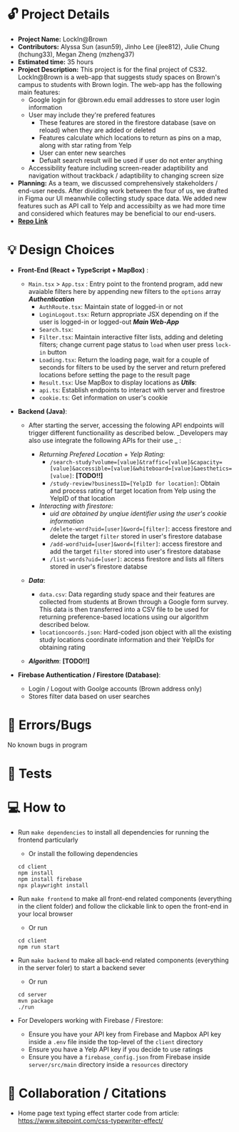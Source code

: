 # 🔓 Project Details

- **Project Name:** LockIn@Brown 
- **Contributors:** Alyssa Sun (asun59), Jinho Lee (jlee812), Julie Chung (hchung33), Megan Zheng (mzheng37)
- **Estimated time:** 35 hours
- **Project Description:** This project is for the final project of CS32. LockIn@Brown is a web-app that suggests study spaces on Brown's campus to students with Brown login. The web-app has the following main features:  
  - Google login for @brown.edu email addresses to store user login information 
  - User may include they're prefered features
    - These features are stored in the firestore database (save on reload) when they are added or deleted 
    - Features calculate which locations to return as pins on a map, along with star rating from Yelp 
    - User can enter new searches
    - Defualt search result will be used if user do not enter anything 
  - Accessibility feature including screen-reader adaptibility and navigation without trackback / adaptibility to changing screen size
- **Planning:** As a team, we discussed comprehensively stakeholders / end-user needs. After dividing work between the four of us, we drafted in Figma our UI meanwhile collecting study space data. We added new features such as API call to Yelp and accessibilty as we had more time and considered which features may be beneficial to our end-users. 
- **[Repo Link](https://github.com/cs0320-s24/term-project-jlee812-asun59-mzheng37-hchung33)**

# 💡 Design Choices

- **Front-End (React + TypeScript + MapBox)** :
  - `Main.tsx` > `App.tsx` : Entry point to the frontend program, add new avaiable filters here by appending new filters to the `options` array
  ***Authentication***
    - `AuthRoute.tsx`: Maintain state of logged-in or not 
    - `LoginLogout.tsx`: Return appropriate JSX depending on if the user is logged-in or logged-out 
  ***Main Web-App***
    - `Search.tsx`:
    - `Filter.tsx`: Maintain interactive filter lists, adding and deleting filters; change current page status to `load` when user press `lock-in` button 
    - `Loading.tsx`: Return the loading page, wait for a couple of seconds for filters to be used by the server and return prefered locations before setting the page to the result page
    - `Result.tsx`: Use MapBox to display locations as 
  ***Utils***:
    - `api.ts`: Establish endpoints to interact with server and firestroe 
    - `cookie.ts`: Get information on user's cookie 
 
- **Backend (Java)**:
  - After starting the server, accessing the folowing API endpoints will trigger different functionaility as described below. _Developers may also use integrate the following APIs for their use _ :
    - _Returning Prefered Location + Yelp Rating:_
      - `/search-study?volume=[value]&traffic=[value]&capacity=[value]&accessible=[value]&whiteboard=[value]&aesthetics=[value]`: **[TODO!!]**
      - `/study-review?businessID=[YelpID for location]`: Obtain and process rating of target location from Yelp using the YelpID of that location 
    - _Interacting with firestore:_
      - _uid are obtained by unqiue identifier using the user's cookie information_
      - `/delete-word?uid=[user]&word=[filter]`: access firestore and delete the target `filter` stored in user's firestore database
      - `/add-word?uid=[user]&word=[filter]`: access firestore and add the target `filter` stored into user's firestore database
      - `/list-words?uid=[user]`: access firestore and lists all filters stored in user's firestore databse
        
  - ***Data***:
    - `data.csv`: Data regarding study space and their features are collected from students at Brown through a Google form survey. This data is then transferred into a CSV file to be used for returning preference-based locations using our algorithm described below.
    - `locationcoords.json`: Hard-coded json object with all the existing study locations coordinate information and their YelpIDs for obtaining rating 
  - ***Algorithm***: **[TODO!!]**
 
- **Firebase Authentication / Firestore (Database)**:
  - Login / Logout with Goolge accounts (Brown address only) 
  - Stores filter data based on user searches 

# 🐛 Errors/Bugs

No known bugs in program 

# 🧪 Tests

# 💻 How to

- Run `make dependencies` to install all dependencies for running the frontend particularly
  - Or install the following dependencies
  ```
  cd client
  npm install
  npm install firebase
  npx playwright install
  ```
- Run `make frontend` to make all front-end related components (everything in the client folder) and follow the clickable link to open the front-end in your local browser
  - Or run
  ```
  cd client
  npm run start
  ```
- Run `make backend` to make all back-end related components (everything in the server foler) to start a backend sever

  - Or run

  ```
  cd server
  mvn package
  ./run
  ```

- For Developers working with Firebase / Firestore:
  - Ensure you have your API key from Firebase and Mapbox API key inside a `.env` file inside the top-level of the `client` directory
  - Ensure you have a Yelp API key if you decide to use ratings 
  - Ensure you have a `firebase_config.json` from Firebase inside `server/src/main` directory inside a `resources` directory

# 🤝 Collaboration / Citations 
- Home page text typing effect starter code from article: https://www.sitepoint.com/css-typewriter-effect/

